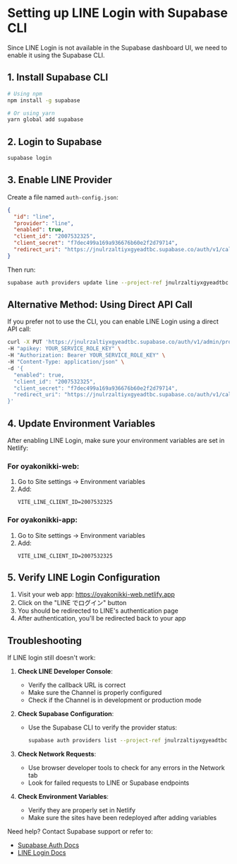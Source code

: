 # Setting up LINE Login with Supabase CLI

Since LINE Login is not available in the Supabase dashboard UI, we need to enable it using the Supabase CLI.

## 1. Install Supabase CLI

```bash
# Using npm
npm install -g supabase

# Or using yarn
yarn global add supabase
```

## 2. Login to Supabase

```bash
supabase login
```

## 3. Enable LINE Provider

Create a file named `auth-config.json`:

```json
{
  "id": "line",
  "provider": "line",
  "enabled": true,
  "client_id": "2007532325",
  "client_secret": "f7dec499a169a936676b60e2f2d79714",
  "redirect_uri": "https://jnulrzaltiyxgyeadtbc.supabase.co/auth/v1/callback"
}
```

Then run:

```bash
supabase auth providers update line --project-ref jnulrzaltiyxgyeadtbc --config auth-config.json
```

## Alternative Method: Using Direct API Call

If you prefer not to use the CLI, you can enable LINE Login using a direct API call:

```bash
curl -X PUT 'https://jnulrzaltiyxgyeadtbc.supabase.co/auth/v1/admin/providers/line' \
-H "apikey: YOUR_SERVICE_ROLE_KEY" \
-H "Authorization: Bearer YOUR_SERVICE_ROLE_KEY" \
-H "Content-Type: application/json" \
-d '{
  "enabled": true,
  "client_id": "2007532325",
  "client_secret": "f7dec499a169a936676b60e2f2d79714",
  "redirect_uri": "https://jnulrzaltiyxgyeadtbc.supabase.co/auth/v1/callback"
}'
```

## 4. Update Environment Variables

After enabling LINE Login, make sure your environment variables are set in Netlify:

### For oyakonikki-web:

1. Go to Site settings → Environment variables
2. Add:
   ```
   VITE_LINE_CLIENT_ID=2007532325
   ```

### For oyakonikki-app:

1. Go to Site settings → Environment variables
2. Add:
   ```
   VITE_LINE_CLIENT_ID=2007532325
   ```

## 5. Verify LINE Login Configuration

1. Visit your web app: https://oyakonikki-web.netlify.app
2. Click on the "LINE でログイン" button
3. You should be redirected to LINE's authentication page
4. After authentication, you'll be redirected back to your app

## Troubleshooting

If LINE login still doesn't work:

1. **Check LINE Developer Console**:

   - Verify the callback URL is correct
   - Make sure the Channel is properly configured
   - Check if the Channel is in development or production mode

2. **Check Supabase Configuration**:

   - Use the Supabase CLI to verify the provider status:
     ```bash
     supabase auth providers list --project-ref jnulrzaltiyxgyeadtbc
     ```

3. **Check Network Requests**:

   - Use browser developer tools to check for any errors in the Network tab
   - Look for failed requests to LINE or Supabase endpoints

4. **Check Environment Variables**:
   - Verify they are properly set in Netlify
   - Make sure the sites have been redeployed after adding variables

Need help? Contact Supabase support or refer to:

- [Supabase Auth Docs](https://supabase.com/docs/guides/auth)
- [LINE Login Docs](https://developers.line.biz/en/docs/line-login/)

